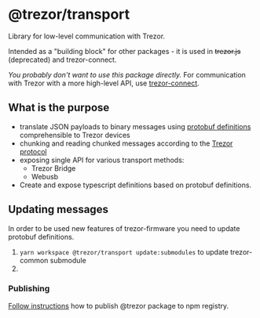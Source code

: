 # @trezor/transport

Library for low-level communication with Trezor.

Intended as a "building block" for other packages - it is used in ~~trezor.js~~ (deprecated) and trezor-connect.

_You probably don't want to use this package directly._ For communication with Trezor with a more high-level API, use [trezor-connect](https://github.com/trezor/connect).

## What is the purpose

-   translate JSON payloads to binary messages using [protobuf definitions](https://github.com/trezor/trezor-common/tree/master/protob) comprehensible to Trezor devices
-   chunking and reading chunked messages according to the [Trezor protocol](https://github.com/trezor/trezor-common/blob/master/protob/protocol.md)
-   exposing single API for various transport methods:
    -   Trezor Bridge
    -   Webusb
-   Create and expose typescript definitions based on protobuf definitions.

## Updating messages

In order to be used new features of trezor-firmware you need to update protobuf definitions.  

1. `yarn workspace @trezor/transport update:submodules` to update trezor-common submodule
1. 
 
### Publishing

[Follow instructions](../../docs/releases/npm-packages.md) how to publish @trezor package to npm registry.
